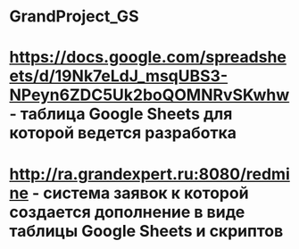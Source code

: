 # GrandProject_GS

# https://docs.google.com/spreadsheets/d/19Nk7eLdJ_msqUBS3-NPeyn6ZDC5Uk2boQOMNRvSKwhw - таблица Google Sheets для которой ведется разработка
# http://ra.grandexpert.ru:8080/redmine - система заявок к которой создается дополнение в виде таблицы Google Sheets и скриптов
